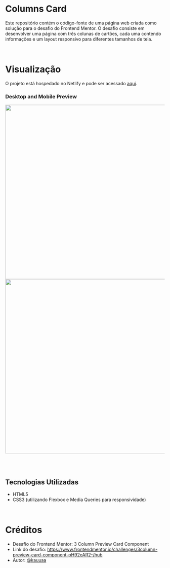 # Columns Card

Este repositório contém o código-fonte de uma página web criada como solução para o desafio do Frontend Mentor.
O desafio consiste em desenvolver uma página com três colunas de cartões, cada uma contendo informações e um layout responsivo para diferentes tamanhos de tela.

<br>

# Visualização

O projeto está hospedado no Netlify e pode ser acessado [aqui](https://responsive-column-cards.netlify.app/).

### Desktop and Mobile Preview

<div align="center">
  <img height="550px" src="https://cdn.glitch.global/4ba25768-89b9-4750-9b67-d2a404471562/desktop-preview.jpg?v=1701440045501"/>
  <img height="550px" src="https://cdn.glitch.global/4ba25768-89b9-4750-9b67-d2a404471562/mobile-design.jpg?v=1701440049892"/>
</div>

<br><br>

## Tecnologias Utilizadas

- HTML5
- CSS3 (utilizando Flexbox e Media Queries para responsividade)

<br>

# Créditos

- Desafio do Frontend Mentor: 3 Column Preview Card Component
- Link do desafio: https://www.frontendmentor.io/challenges/3column-preview-card-component-pH92eAR2-/hub
- Autor: [@kauuaa](https://github.com/kauuaa)
